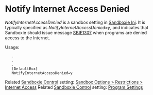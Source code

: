 # Notify Internet Access Denied

_NotifyInternetAccessDenied_ is a sandbox setting in [Sandboxie Ini](SandboxieIni.md). It is typically specified as _NotifyInternetAccessDenied=y_, and indicates that Sandboxie should issue message [SBIE1307](SBIE1307.md) when programs are denied access to the Internet.

Usage:
```
   .
   .
   .
   [DefaultBox]
   NotifyInternetAccessDenied=y
```

Related [Sandboxie Control](SP_SBControl.md) setting: [Sandbox Options > Restrictions > Internet Access](RestrictionsSettings.md#internet-access) Related [Sandboxie Control](SP_SBControl.md) setting: [Program Settings](ProgramSettings.md#page-2)
